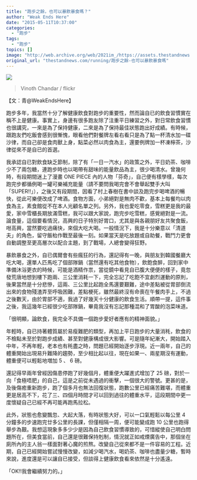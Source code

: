 ```yaml
---
title: "跑步之餘，也可以暴飲暴食嗎？"
author: "Weak Ends Here"
date: "2015-05-11T10:37:00"
categories:
  - "跑步"
tags:
  - "跑步"
topics: []
image: "http://web.archive.org/web/2021im_/https://assets.thestandnews.com/media/photos/5369707646_e9eb6d60b9_b_0DhxG.jpg"
original_url: "thestandnews.com/running/跑步之餘-也可以暴飲暴食嗎"
---
```

![](http://web.archive.org/web/2021im_/https://assets.thestandnews.com/media/photos/5369707646_e9eb6d60b9_b_0DhxG.jpg)
> Vinoth Chandar / flickr

【文：青@WeakEndsHere】

跑步多年，我當然十分了解健康飲食對跑步的重要性，然而論自已的飲食習慣實在稱不上是健康。事實上，身邊有很多跑友除了注重平日練習之外，對日常飲食習慣也很講究，一來是為了保持健康，二來是為了保持最佳狀態跑出好成績。有時候，跟跑友們吃飯會感到很慚愧，眼看他們對餐牌左看右看只是為了點一杯清水加一碟沙律，而自己卻是食肉獸上身，點菜必然以肉食為主，還要例牌加一杯凍檸茶，沙律從來不是自已的首選。

我承認自已對飲食缺乏節制，除了有「一日一汽水」的政策之外，平日奶茶、咖啡少不了兩包糖，連跑步時也以喝帶有甜味的能量飲品為主，很少喝清水。曾幾何時，有段期間迷上了漫畫 ONE PIECE 內的人物「芬奇」，自己便有樣學樣，每次跑完步都循例喝一罐可樂補充能量（請不要問我喝完會不會舉起雙手大叫「SUPER!!」），之後又有段期間，因看了村上春樹在書中談及跑完步喝啤酒的暢快，從此可樂便改成了啤酒。食物方面，小弟絕對是無肉不歡，基本上每餐均以肉食為主，素食館從不在本人光顧名單之列。另外，我也愛吃零食，雪糕更是我的最愛，家中雪櫃長期放滿雪糕，我可以跟大家說，跑完步吃雪糕，感覺絕對是一流。論食量，這個要看情況，高興的日子特別好胃口，尤其是與各親朋好友共聚食飯，咁高興，當然要吃過痛快，來個大吃大喝。一般情況下，我是十分樂意以「清道夫」的角色，留守飯枱作戰至最後一刻。如果當天是吃放題或自助餐，戰鬥力更會自動調整至更高層次以配合主題，到了戰場，人總會變得狂野。

暴飲暴食之外，自已偶爾會有些瘋狂的行為，還記得有一晚，與朋友到韓國餐廳大吃大喝，還單人匹馬吃了個部隊鍋（當然還有吃其他食物），飲飽食醉，回到家中準備沐浴更衣的時候，可能是酒精作祟，當從鏡中看見自已腹大便便的樣子，竟忽發荒唐地想到樓下跑兩、三公里消耗一下，完全忘記了吃飽不宜劇烈運動的原則，後果當然是十分悲慘，這兩、三公里比起跑全馬還要艱難，途中差點被從胃部倒流出來的食物殘渣弄至呼吸困難，差點梗死，雖然最終沒有命喪在午餐肉手上，不過之後數天，由於胃部不適，我過了好幾天十分健康的飲食生活。順帶一提，這件事之後，我這幾年已經很少吃部隊鍋，畢竟我沒有忘記那種混和了胃酸的泡菜味道。

「很明顯，論飲食，我完全不具備一個跑步愛好者應有的精神面貌。」

年輕時，自已持著體質屬於易瘦難肥的類型，再加上平日跑步的大量消秏，飲食的不檢點未至於對跑步成績、甚至對健康構成很大影響。可是隨年紀漸大，開始踏入中年，不再年輕，老本也有秏盡之時，問題已經開始逐步浮現。近一兩年，自己的體重開始出現易升難降的趨勢，至少相比起以往，現在如果一、兩星期沒有運動，體重便可以輕鬆地増加 5 、 6 磅。

還記得早兩年曾經因傷患停跑了好幾個月，體重便大躍進式增加了 25 磅，對於一向「食極唔肥」的自己，這是之前從未遇過的衝擊，一個很大的警號。更甚的是，及後傷癒重新跑步，跑了個多月也無法回復狀態，跑數公里已經痛苦難堪，而體重更是居高不下，花了三、四個月時間才可以回到過往的體重水平，這段期間中更一度懷疑自己已經不再可能再跑馬拉松。

此外，狀態也愈變飄忽、大起大落，有時狀態大好，可以一口氣輕鬆以每公里 4 分鐘多的步速跑完廿多公里的長課，但僅相隔一周，便可能變成跑 10 公里也跑得舉步為艱。我想這現象多多少少是因為自己飲食習慣導致的，可惜縱使自己明白問題所在，但美食當前，自己還是很難保持剋制，情況就正如戒煙廣告中，那個坐在廁所內的主人翁一樣面對著心魔的煎熬。改變自己從來都不是一件容易的工程。近期，自己已經開始嘗試慢慢改變，如減少喝汽水，喝奶茶、咖啡也盡量少糖，暫時來說，進度還是可以讓自已接受，但談得上健康飲食看來依然是十分遙遠。

「OK!!我會繼續努力的。」
